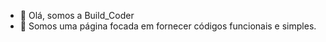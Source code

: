 - 👋 Olá, somos a Build_Coder
- 👀 Somos uma página focada em fornecer códigos funcionais e simples.

